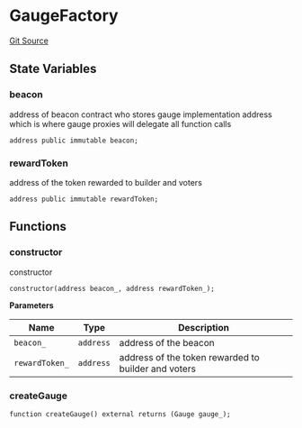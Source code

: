 # GaugeFactory

[Git Source](https://github.com/RootstockCollective/collective-rewards-sc/blob/14b7e2ea53e1a8ed6cfeed541bfbce82f4af7661/src/gauge/GaugeFactory.sol)

## State Variables

### beacon

address of beacon contract who stores gauge implementation address which is where gauge proxies will delegate all
function calls

```solidity
address public immutable beacon;
```

### rewardToken

address of the token rewarded to builder and voters

```solidity
address public immutable rewardToken;
```

## Functions

### constructor

constructor

```solidity
constructor(address beacon_, address rewardToken_);
```

**Parameters**

| Name           | Type      | Description                                         |
| -------------- | --------- | --------------------------------------------------- |
| `beacon_`      | `address` | address of the beacon                               |
| `rewardToken_` | `address` | address of the token rewarded to builder and voters |

### createGauge

```solidity
function createGauge() external returns (Gauge gauge_);
```
